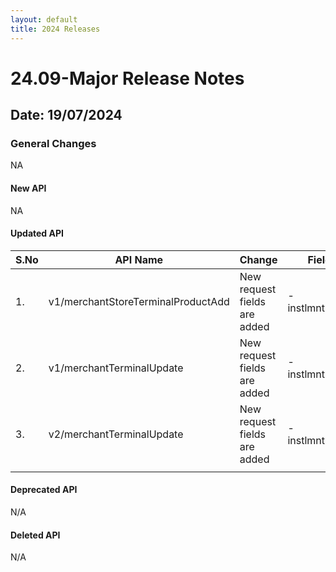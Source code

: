 ```yaml
---
layout: default
title: 2024 Releases
---
```

# 24.09-Major Release Notes

## Date: 19/07/2024

### General Changes

NA

#### New API

NA


#### Updated API

| S.No | API Name                           | Change                        | Fields                                                                                                                                                                                                                                                                                                                                                                   |
|------|------------------------------------|-------------------------------|--------------------------------------------------------------------------------------------------------------------------------------------------------------------------------------------------------------------------------------------------------------------------------------------------------------------------------------------------------------------------|
| 1.   | v1/merchantStoreTerminalProductAdd | New request fields are added  |  - instlmntFeeInd                                                                                                                                                                                          |
| 2.   | v1/merchantTerminalUpdate          | New request fields are added  |  - instlmntFeeInd                                                                                                                                                                                                                                                                                            |
| 3.   | v2/merchantTerminalUpdate          | New request fields are added  |  - instlmntFeeInd                                                                                                                                                                                                                                                                                                                                         |
                                                                                                                                                                                                                                                                                                                                              |

#### Deprecated API

N/A

#### Deleted API

N/A

